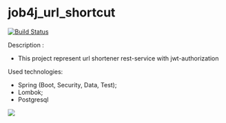 # job4j_url_shortcut

[![Build Status](https://app.travis-ci.com/kalenikov/job4j_url_shortcut.svg?branch=main)](https://app.travis-ci.com/kalenikov/job4j_url_shortcut)

Description :
- This project represent url shortener rest-service with jwt-authorization

Used technologies:
- Spring (Boot, Security, Data, Test);
- Lombok;
- Postgresql

![](https://img.shields.io/badge/java-%3E%3D%208%20-orange)
